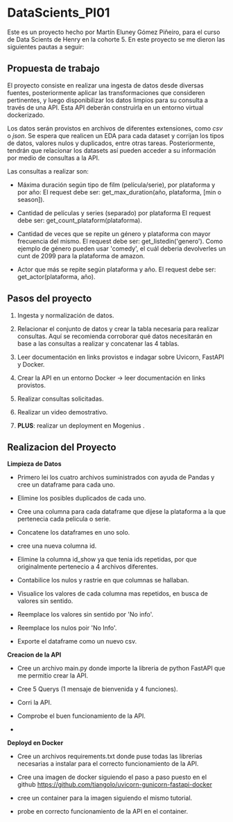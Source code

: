 # DataScients_PI01
Este es un proyecto hecho por Martín Eluney Gómez Piñeiro, para el curso de Data Scients de Henry en la cohorte 5.
En este proyecto se me dieron las siguientes pautas a seguir:

## **Propuesta de trabajo**

El proyecto consiste en realizar una ingesta de datos desde diversas fuentes, posteriormente aplicar las transformaciones que consideren pertinentes, y luego disponibilizar los datos limpios para su consulta a través de una API. Esta API deberán construirla en un entorno virtual dockerizado.

Los datos serán provistos en archivos de diferentes extensiones, como *csv* o *json*. Se espera que realicen un EDA para cada dataset y corrijan los tipos de datos, valores nulos y duplicados, entre otras tareas. Posteriormente, tendrán que relacionar los datasets así pueden acceder a su información por medio de consultas a la API.

Las consultas a realizar son:

+ Máxima duración según tipo de film (película/serie), por plataforma y por año:
    El request debe ser: get_max_duration(año, plataforma, [min o season]).

+ Cantidad de películas y series (separado) por plataforma
    El request debe ser: get_count_plataform(plataforma).  
  
+ Cantidad de veces que se repite un género y plataforma con mayor frecuencia del mismo.
    El request debe ser: get_listedin('genero').
    Como ejemplo de género pueden usar 'comedy', el cuál deberia devolverles un cunt de 2099 para la plataforma de amazon.

+ Actor que más se repite según plataforma y año.
  El request debe ser: get_actor(plataforma, año).

## **Pasos del proyecto**

1. Ingesta y normalización de datos.

2. Relacionar el conjunto de datos y crear la tabla necesaria para realizar consultas. Aquí se recomienda corroborar qué datos necesitarán en base a las consultas a realizar y concatenar las 4 tablas.

3. Leer documentación en links provistos e indagar sobre Uvicorn, FastAPI y Docker.

5. Crear la API en un entorno Docker → leer documentación en links provistos.

5. Realizar consultas solicitadas.

6. Realizar un video demostrativo.

7. **PLUS**: realizar un deployment en Mogenius .
  
  ## **Realizacion del Proyecto**
 **Limpieza de Datos**
 
 +  Primero lei los cuatro archivos suministrados con ayuda de Pandas y cree un dataframe para cada uno.
 
 +  Elimine los posibles duplicados de cada uno.
 
 +  Cree una columna para cada dataframe que dijese la plataforma a la que pertenecia cada pelicula o serie.
 
 +  Concatene los dataframes en uno solo.
 
 +  cree una nueva columna id.
  
 +  Elimine la columna id_show ya que tenia ids repetidas, por que originalmente pertenecio a 4 archivos diferentes.
  
 +  Contabilice los nulos y rastrie en que columnas se hallaban.
  
 +  Visualice los valores de cada columna mas repetidos, en busca de valores sin sentido.
  
 +  Reemplace los valores sin sentido por 'No info'.
  
 +  Reemplace los nulos poir 'No Info'.
   
 +  Exporte el dataframe como un nuevo csv.
 
 **Creacion de la API**
 
 +  Cree un archivo main.py donde importe la libreria de python FastAPI que me permitio crear la API.

 +  Cree 5 Querys (1 mensaje de bienvenida y 4 funciones).
 
 +  Corri la API.
 
 +  Comprobe el buen funcionamiento de la API.
 
 +  
 **Deployd en Docker**
 
 + Cree un archivos requirements.txt donde puse todas las librerias necesarias a instalar para el correcto funcionamiento de la API.
 
 + Cree una imagen de docker siguiendo el paso a paso puesto en el github https://github.com/tiangolo/uvicorn-gunicorn-fastapi-docker
 
 + cree un container para la imagen siguiendo el mismo tutorial.
 
 + probe en correcto funcionamiento de la API en el container.





 
